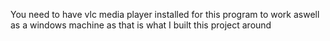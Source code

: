 You need to have vlc media player installed for this program to work aswell as a windows machine as that is what I built this project around
